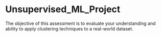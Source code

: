 # Unsupervised_ML_Project
The objective of this assessment is to evaluate your understanding and ability to apply clustering techniques to a real-world dataset.
